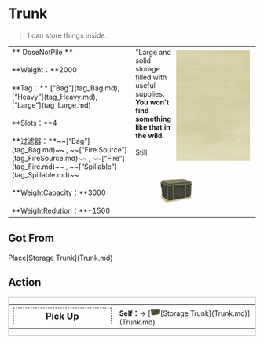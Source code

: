 # Trunk  
> I can store things inside.  
  
<table class="table table-bordered" data-toggle="table"  data-show-header="false"><thead style="display:none"><tr ><th  style="width:50%;text-align:left;vertical-align:top;"  >title</th><th  style="width:50%;text-align:left;vertical-align:top;"  ></th></tr></thead><tr ><td  style="width:50%;text-align:left;vertical-align:top;"  >** DoseNotPile **<br><br>**Weight：**2000<br><br>**Tag：**	[“Bag”](tag_Bag.md), [“Heavy”](tag_Heavy.md), [“Large”](tag_Large.md)<br><br>**Slots：**4<br><br>**过滤器：**~~[“Bag”](tag_Bag.md)~~ , ~~[“Fire Source”](tag_FireSource.md)~~ , ~~[“Fire”](tag_Fire.md)~~ , ~~[“Spillable”](tag_Spillable.md)~~<br><br>**WeightCapacity：**3000<br><br>**WeightRedution：**-1500</td><td  style="width:50%;text-align:left;vertical-align:top;"  ><div style="float:right; margin:5px"><div class="gamecard" style="width:150px; height:225px;"><a href="TrunkPlaced.md" style="color:black"><img class="bg" decoding="async" src="Sprite/BG_SandFront.png" href="a.md" style="max-width:150px;max-height:225px;"><img decoding="async" src="Sprite/Trunk.png" class="cardimageNoBack" style="transform: translate(-50%, 0%) scale(0.4398826979472141);"><span style="font-size: 25px;">Trunk</span></a></div></div>"Large and solid storage filled with useful supplies.<br><b>You won't find something like that in the wild.</b><br><br>Still</td></tr></tbody></table>  
  
## Got From  
<div style="display:inline-block"><div class="gamedatalist" style="text-align:left;min-width:200px;min-height:0px;"><div style="display:inline-block"><div style="display:inline-block;vertical-align:middle;">Place</div><div style="display:inline-block;vertical-align:middle;">[Storage Trunk](Trunk.md)</div></div></div></div>  
  
## Action  
<div  style="border:1px solid #BBB"><table><tr><td rowspan="2" style="width:200px;text-align:center;font-size:1.3em;font-weight:bold"><div style="padding:5px;border:1px dashed #333"><div>Pick Up</div></div></td><td></td></tr><tr><td><b>Self：</b>→ [<div style="width:20px;display:inline-block;text-align:center"><img decoding="async" src="Sprite/Trunk.png" href="a.md" style="max-width:20px;max-height:20px;"></div>[Storage Trunk](Trunk.md)](Trunk.md)</td></tr></table></div>  
  
  


<script>document.title="Trunk - Card Survival Wiki";</script>